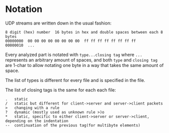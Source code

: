 # Notation
UDP streams are written down in the usual fashion:
```
8 digit (hex) number  16 bytes in hex and double spaces between each 8 bytes
00000000  00 00 00 00 00 00 00 00  ff ff ff ff ff ff ff ff
00000010  ...
```

Every analyzed part is notated with `type...closing tag` where `...` represents an arbitrary amount of spaces, and both `type` and `closing tag` are 1-char to allow notating one byte in a way that takes the same amount of space.

The list of types is different for every file and is specified in the file.

The list of closing tags is the same for each each file:
```
.   static
/   static but different for client->server and server->client packets
>   changing with a rule
?   dynamic (mostly used as unknown rule >)o
*   static, specific to either client->server or server->client, depending on the indentation
--  continuation of the previous tag(for multibyte elements)
```
